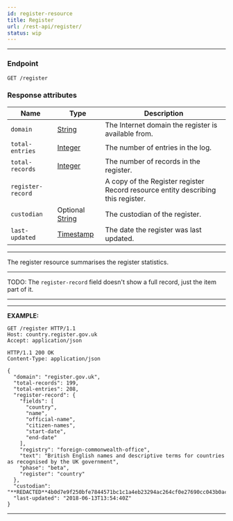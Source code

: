 ```yaml
---
id: register-resource
title: Register
url: /rest-api/register/
status: wip
---
```


***
### Endpoint

```
GET /register
```

### Response attributes

|Name|Type|Description|
|-|-|-|
|`domain`| [String](/datatypes/string/)|The Internet domain the register is available from.|
|`total-entries`| [Integer](/datatypes/integer/)|The number of entries in the log.|
|`total-records`| [Integer](/datatypes/Integer/)|The number of records in the register.|
|`register-record`| |A copy of the Register register Record resource entity describing this register.|
|`custodian`| Optional [String](/datatypes/string/)|The custodian of the register.|
|`last-updated`| [Timestamp](/datatypes/timestamp/)|The date the register was last updated.|
***

The register resource summarises the register statistics.

***
TODO: The `register-record` field doesn't show a full record, just the item
part of it.
***

***
**EXAMPLE:**

```http
GET /register HTTP/1.1
Host: country.register.gov.uk
Accept: application/json
```

```http
HTTP/1.1 200 OK
Content-Type: application/json

{
  "domain": "register.gov.uk",
  "total-records": 199,
  "total-entries": 208,
  "register-record": {
    "fields": [
      "country",
      "name",
      "official-name",
      "citizen-names",
      "start-date",
      "end-date"
    ],
    "registry": "foreign-commonwealth-office",
    "text": "British English names and descriptive terms for countries as recognised by the UK government",
    "phase": "beta",
    "register": "country"
  },
  "custodian": "**REDACTED**4b0d7e9f250bfe7844571bc1c1a4eb23294ac264cf0e27690cc043b0ac779ab6",
  "last-updated": "2018-06-13T13:54:40Z"
}
```
***
